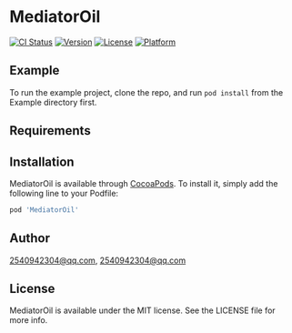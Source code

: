 # MediatorOil

[![CI Status](https://img.shields.io/travis/2540942304@qq.com/MediatorOil.svg?style=flat)](https://travis-ci.org/2540942304@qq.com/MediatorOil)
[![Version](https://img.shields.io/cocoapods/v/MediatorOil.svg?style=flat)](https://cocoapods.org/pods/MediatorOil)
[![License](https://img.shields.io/cocoapods/l/MediatorOil.svg?style=flat)](https://cocoapods.org/pods/MediatorOil)
[![Platform](https://img.shields.io/cocoapods/p/MediatorOil.svg?style=flat)](https://cocoapods.org/pods/MediatorOil)

## Example

To run the example project, clone the repo, and run `pod install` from the Example directory first.

## Requirements

## Installation

MediatorOil is available through [CocoaPods](https://cocoapods.org). To install
it, simply add the following line to your Podfile:

```ruby
pod 'MediatorOil'
```

## Author

2540942304@qq.com, 2540942304@qq.com

## License

MediatorOil is available under the MIT license. See the LICENSE file for more info.
